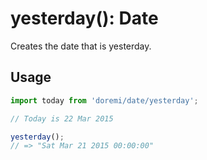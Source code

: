 # yesterday(): Date

Creates the date that is yesterday.

## Usage

```js
import today from 'doremi/date/yesterday';

// Today is 22 Mar 2015

yesterday();
// => "Sat Mar 21 2015 00:00:00"
```
